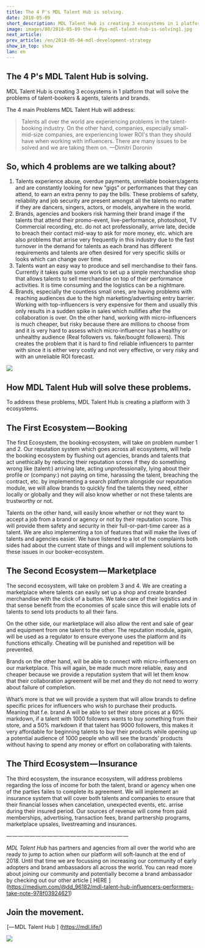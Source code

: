 ```yaml
---
title: The 4 P's MDL Talent Hub is solving.
date: 2018-05-09
short_description: MDL Talent Hub is creating 3 ecosystems in 1 platform that will solve the problems of talent-bookers & agents, talents and brands.
image: images/80/2018-05-09-the-4-Pps-mdl-talent-hub-is-solving1.jpg
next_article:
prev_article: /en/2018-05-04-mdl-development-strategy
show_in_top: show
lan: en
---
```




## The 4 P's MDL Talent Hub is solving.

MDL Talent Hub is creating 3 ecosystems in 1 platform that will solve the problems of talent-bookers & agents, talents and brands.

The 4 main Problems MDL Talent Hub will address:




>Talents all over the world are experiencing problems in the talent-booking industry. On the other hand, companies, especially small-mid-size companies, are experiencing lower ROI's than they should have when working with influencers. There are many issues to be solved and we are taking them on. —Dimitri Doronin


## So, which 4 problems are we talking about?

1. Talents experience abuse, overdue payments, unreliable bookers/agents and are constantly looking for new “gigs” or performances that they can attend, to earn an extra penny to pay the bills. These problems of safety, reliability and job security are present amongst all the talents no matter if they are dancers, singers, actors, or models, anywhere in the world.
2. Brands, agencies and bookers risk harming their brand image if the talents that attend their promo-event, live-performance, photoshoot, TV Commercial recording, etc. do not act professionally, arrive late, decide to breach their contact mid-way to ask for more money, etc. which are also problems that arrise very frequently in this industry due to the fast turnover in the demand for talents as each brand has different requirements and talents are often desired for very specific skills or looks 
which can change over time.
3. Talents want an easy way to produce and sell merchandise to their fans. Currently it takes quite some work to set up a simple merchandise shop that allows talents to sell merchandise on top of their performance activities. It is time consuming and the logistics can be a nightmare.
4. Brands, especially the countless small ones, are having problems with reaching audiences due to the high marketing/advertising entry barrier. Working with top-influencers is very expensive for them and usually this only results in a sudden spike in sales which nullifies after the collaboration is over. On the other hand, working with micro-influencers is much cheaper, but risky because there are millions to choose from and it is very hard to assess which micro-influencer has a healthy or unhealthy audience (Real followers vs. fake/bought followers). This creates the problem that it is hard to find reliable influencers to parnter with since it is either very costly and not very effective, or very risky and with an unreliable ROI forecast.

![](/images/80/2018-05-09-the-4-Pps-mdl-talent-hub-is-solving2.jpg)

## How MDL Talent Hub will solve these problems.

To address these problems, MDL Talent Hub is creating a platform with 3 ecosystems.

## The First Ecosystem — Booking

The first Ecosystem, the booking-ecosystem, will take on problem number 1 and 2. Our reputation system which goes across all ecosystems, will help the booking ecosystem by flushing out agencies, brands and talents that act unethically by reducing their reputation scores if they do something wrong like (talent:) arriving late, acting unprofessionally, lying about their profile or (company:) not paying on time, harassing the talent, breaching the contract, etc. by implementing a search platform alongside our reputation module, we will allow brands to quickly find the talents they need, either locally or globally and they will also know whether or not these talents are trustworthy or not.

Talents on the other hand, will easily know whether or not they want to accept a job from a brand or agency or not by their reputation score. This will provide them safety and security in their full-or-part-time career as a talent. We are also implementing a ton of features that will make the lives of talents and agencies easier. We have listened to a lot of the complaints both sides had about the current state of things and will implement solutions to these issues in our booker-ecosystem.

## The Second Ecosystem — Marketplace

The second ecosystem, will take on problem 3 and 4. We are creating a marketplace where talents can easily set up a shop and create branded merchandise with the click of a button. We take care of their logistics and in that sense benefit from the economies of scale since this will enable lots of talents to send lots products to all their fans.

On the other side, our marketplace will also allow the rent and sale of gear and equipment from one talent to the other. The reputation module, again, will be used as a regulator to ensure everyone uses the platform and its functions ethically. Cheating will be punished and repetition will be prevented.

Brands on the other hand, will be able to connect with micro-influencers on our marketplace. This will again, be made much more reliable, easy and cheaper because we provide a reputation system that will let them know that their collaboration agreement will be met and they do not need to worry about failure of completion.

What’s more is that we will provide a system that will allow brands to define specific prices for influencers who wish to purchase their products. Meaning that f.e. brand A will be able to set their store prices at a 60% markdown, if a talent with 1000 followers wants to buy something from their store, and a 50% markdown if that talent has 9000 followers, this makes it very affordable for beginning talents to buy their products while opening up a potential audience of 1000 people who will see the brands’ products without having to spend any money or effort on collaborating with talents.

## The Third Ecosystem — Insurance

The third ecosystem, the insurance ecosystem, will address problems regarding the loss of income for both the talent, brand or agency when one of the parties failes to complete its agreement. We will implement an insurance system that will cover both talents and companies to ensure that their financial losses when cancelation, unexpected events, etc. arrise during their insured period. Our sources of revenue will come from paid memberships, advertising, transaction fees, brand partnership programs, marketplace upsales, livestreaming and insurances.

— — — — — — — — — — — — — — — — — — — — —

*MDL Talent Hub* has partners and agencies from all over the world who are ready to jump to action when our platform will soft-launch at the end of 2018. Until that time we are focussing on increasing our community of early adopters and brand ambassadors all across the world. You can read more about joining our community and potentially become a brand ambassador by checking out our other article [ HERE ] (https://medium.com/@dd_96182/mdl-talent-hub-influencers-performers-take-note-978f03924621)

## Join the movement.

 [— MDL Talent Hub ] (https://mdl.life/)

![](/images/80/2018-05-09-the-4-Pps-mdl-talent-hub-is-solving3.png)